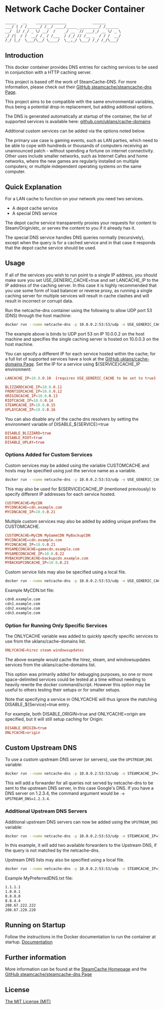 # Network Cache Docker Container

```txt
_____   __    ______________            ______
___/ | / /______/ /__/ ____/_____ _________/ /______
__/  |/ /_/ _ \/ __/  /    _/ __ `// ___/_/ __ \/ _ \
_/ /|  / /  __/ /_ / /___  / /_/ // /__ _  / / /  __/
/_/ |_/  \___/\__/ \____/  \__,_/ \___/ /_/ /_/\___/

```

## Introduction

This docker container provides DNS entries for caching services to be used in conjunction with a HTTP caching server.

This project is based off the work of SteamCache-DNS.  For more information, please check out their [GitHub steamcache/steamcache-dns Page](https://github.com/steamcache/steamcache-dns).

This project aims to be compatible with the same environmental variables, thus being a potential drop-in replacement, but adding additional options.

The DNS is generated automatically at startup of the container, the list of supported services is available here: [github.com/uklans/cache-domains](https://github.com/uklans/cache-domains)

Addtional custom services can be added via the options noted below.

The primary use case is gaming events, such as LAN parties, which need to be able to cope with hundreds or thousands of computers receiving an unannounced patch - without spending a fortune on internet connectivity. Other uses include smaller networks, such as Internet Cafes and home networks, where the new games are regularly installed on multiple computers; or multiple independent operating systems on the same computer.

## Quick Explanation

For a LAN cache to function on your network you need two services.

* A depot cache service
* A special DNS service

The depot cache service transparently proxies your requests for content to Steam/Origin/etc, or serves the content to you if it already has it.

The special DNS service handles DNS queries normally (recursively), except when the query is for a cached service and in that case it responds that the depot cache service should be used.

## Usage

If all of the services you wish to run point to a single IP address, you should make sure you set USE_GENERIC_CACHE=true and set LANCACHE_IP to the IP address of the caching server.
In this case it is highly recommended that you use some form of load balancer or reverse proxy, as running a single caching server for multiple services will result in cache clashes and will result in incorrect or corrupt data.

Run the netcache-dns container using the following to allow UDP port 53 (DNS) through the host machine:

```sh
docker run --name netcache-dns -p 10.0.0.2:53:53/udp -e USE_GENERIC_CACHE=true -e LANCACHE_IP=10.0.0.3 macgyverbass/netcache-dns:latest
```

The example above is binds to UDP port 53 on IP 10.0.0.2 on the host machine and specifies the single caching server is hosted on 10.0.0.3 on the host machine.

You can specify a different IP for each service hosted within the cache; for a full list of supported services have a look at the [GitHub uklans/cache-domains Page](https://github.com/uklans/cache-domains). Set the IP for a service using ${SERVICE}CACHE_IP environment:

```conf
LANCACHE_IP=10.0.0.10  (requires USE_GENERIC_CACHE to be set to true)

BLIZZARDCACHE_IP=10.0.0.11
FRONTIERCACHE_IP=10.0.0.12
ORIGINCACHE_IP=10.0.0.13
RIOTCACHE_IP=10.0.0.14
STEAMCACHE_IP=10.0.0.15
UPLAYCACHE_IP=10.0.0.16
```

You can also disable any of the cache dns resolvers by setting the environment variable of DISABLE_${SERVICE}=true

```conf
DISABLE_BLIZZARD=true
DISABLE_RIOT=true
DISABLE_UPLAY=true
```

### Options Added for Custom Services

Custom services may be added using the variable CUSTOMCACHE and hosts may be specified using just the service name as a variable.

```sh
docker run --name netcache-dns -p 10.0.0.2:53:53/udp -e USE_GENERIC_CACHE=true -e LANCACHE_IP=10.0.0.3 -e CUSTOMCACHE=MyCDN -e MYCDNCACHE=cdn.example.com macgyverbass/netcache-dns:latest
```

This may also be used for ${SERVICE}CACHE_IP (mentioned previously) to specify different IP addresses for each service hosted.

```conf
CUSTOMCACHE=MyCDN
MYCDNCACHE=cdn.example.com
MYCDNCACHE_IP=10.0.0.21
```

Multiple custom services may also be added by adding unique prefixes the CUSTOMCACHE.

```conf
CUSTOMCACHE=MyCDN MyGameCDN MyBackupCDN
MYCDNCACHE=cdn.example.com
MYCDNCACHE_IP=10.0.0.21
MYGAMECDNCACHE=gamecdn.example.com
MYGAMECDNCACHE_IP=10.0.0.22
MYBACKUPCDNCACHE=backupcdn.example.com
MYBACKUPCDNCACHE_IP=10.0.0.23
```

Custom service lists may also be specified using a local file.

```sh
docker run --name netcache-dns -p 10.0.0.2:53:53/udp -e USE_GENERIC_CACHE=true -e LANCACHE_IP=10.0.0.3 -e CUSTOMCACHE=MyCDN -e MYCDNCACHE=`cat MyCDN.txt` macgyverbass/netcache-dns:latest
```

Example MyCDN.txt file:

```txt
cdn0.example.com
cdn1.example.com
cdn2.example.com
cdn3.example.com
```

### Option for Running Only Specific Services

The ONLYCACHE variable was added to quickly specify specific services to use from the uklans/cache-domains list.

```conf
ONLYCACHE=hirez steam windowsupdates
```

The above example would cache the hirez, steam, and windowsupdates services from the uklans/cache-domains list.

This option was primarily added for debugging purposes, so one or more space-delimited services could be tested at a time without needing to heavily rewrite the docker command/script.  However this option may be useful to others testing their setups or for smaller setups.

Note that specifying a service in ONLYCACHE will thus ignore the matching DISABLE_${Service}=true entry.

For example, both DISABLE_ORIGIN=true and ONLYCACHE=origin are specified, but it will still setup caching for Origin:

```conf
DISABLE_ORIGIN=true
ONLYCACHE=origin
```

## Custom Upstream DNS

To use a custom upstream DNS server (or servers), use the `UPSTREAM_DNS` variable:

```sh
docker run --name netcache-dns -p 10.0.0.2:53:53/udp -e STEAMCACHE_IP=10.0.0.3 -e UPSTREAM_DNS=8.8.8.8 macgyverbass/netcache-dns:latest
```

This will add a forwarder for all queries not served by netcache-dns to be sent to the upstream DNS server, in this case Google's DNS.  If
you have a DNS server on 1.2.3.4, the command argument would be `-e UPSTREAM_DNS=1.2.3.4`.

### Additional Upstream DNS Servers

Additional upstream DNS servers can now be added using the `UPSTREAM_DNS` variable:

```sh
docker run --name netcache-dns -p 10.0.0.2:53:53/udp -e STEAMCACHE_IP=10.0.0.3 -e UPSTREAM_DNS=8.8.8.8,8.8.4.4 macgyverbass/netcache-dns:latest
```

In this example, it will add two available forwarders to the Upstream DNS, if the query is not matched by the netcache-dns.

Upstream DNS lists may also be specified using a local file.

```sh
docker run --name netcache-dns -p 10.0.0.2:53:53/udp -e STEAMCACHE_IP=10.0.0.3 -e UPSTREAM_DNS=`cat MyPreferredDNS.txt` macgyverbass/netcache-dns:latest
```

Example MyPreferredDNS.txt file:

```txt
1.1.1.1
1.0.0.1
8.8.8.8
8.8.4.4
208.67.222.222
208.67.220.220
```

## Running on Startup

Follow the instructions in the Docker documentation to run the container at startup.
[Documentation](https://docs.docker.com/config/containers/start-containers-automatically/)

## Further information

More information can be found at the [SteamCache Homepage](http://steamcache.net) and the [GitHub steamcache/steamcache-dns Page](https://github.com/steamcache/steamcache-dns)

## License

[The MIT License (MIT)](LICENSE)
